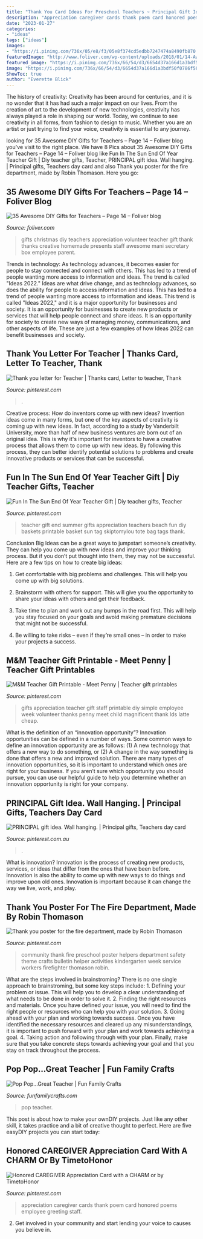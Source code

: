 ```yaml
---
title: "Thank You Card Ideas For Preschool Teachers ~ Principal Gift Idea. Wall Hanging."
description: "Appreciation caregiver cards thank poem card honored poems employee greeting staff"
date: "2023-01-27"
categories:
- "ideas"
tags: ["ideas"]
images:
- "https://i.pinimg.com/736x/05/e8/f3/05e8f374cd5edbb7247474a8490fb870.jpg"
featuredImage: "http://www.foliver.com/wp-content/uploads/2018/01/14-Awesome-DIY-Gifts-for-Teachers.jpg"
featured_image: "https://i.pinimg.com/736x/66/54/d3/6654d37a166d1a3bdf50f0786f5831c9--letter-for-teacher-thank-you-letter.jpg"
image: "https://i.pinimg.com/736x/66/54/d3/6654d37a166d1a3bdf50f0786f5831c9--letter-for-teacher-thank-you-letter.jpg"
ShowToc: true
author: "Everette Blick"
---
```



The history of creativity:
Creativity has been around for centuries, and it is no wonder that it has had such a major impact on our lives. From the creation of art to the development of new technologies, creativity has always played a role in shaping our world. Today, we continue to see creativity in all forms, from fashion to design to music. Whether you are an artist or just trying to find your voice, creativity is essential to any journey.

	

		
looking for 35 Awesome DIY Gifts for Teachers – Page 14 – Foliver blog you've visit to the right place. We have 8 Pics about 35 Awesome DIY Gifts for Teachers – Page 14 – Foliver blog like Fun In The Sun End Of Year Teacher Gift | Diy teacher gifts, Teacher, PRINCIPAL gift idea. Wall hanging. | Principal gifts, Teachers day card and also Thank you poster for the fire department, made by Robin Thomason. Here you go:
		
    
## 35 Awesome DIY Gifts For Teachers – Page 14 – Foliver Blog

<img loading=lazy src="http://www.foliver.com/wp-content/uploads/2018/01/14-Awesome-DIY-Gifts-for-Teachers.jpg" onerror="this.onerror=null;this.src='https://tse4.mm.bing.net/th?id=OIP.toWy3353ei-HI2XbT9rqLQHaPf&amp;pid=15.1';" alt="35 Awesome DIY Gifts for Teachers – Page 14 – Foliver blog">

_Source: foliver.com_

>gifts christmas diy teachers appreciation volunteer teacher gift thank thanks creative homemade presents staff awesome mani secretary box employee parent. 

	

Trends in technology:
As technology advances, it becomes easier for people to stay connected and connect with others. This has led to a trend of people wanting more access to information and ideas. 
The trend is called "Ideas 2022." Ideas are what drive change, and as technology advances, so does the ability for people to access information and ideas. This has led to a trend of people wanting more access to information and ideas. 
This trend is called "Ideas 2022," and it is a major opportunity for businesses and society. It is an opportunity for businesses to create new products or services that will help people connect and share ideas. It is an opportunity for society to create new ways of managing money, communications, and other aspects of life. 
These are just a few examples of how Ideas 2022 can benefit businesses and society.

    
## Thank You Letter For Teacher | Thanks Card, Letter To Teacher, Thank

<img loading=lazy src="https://i.pinimg.com/736x/66/54/d3/6654d37a166d1a3bdf50f0786f5831c9--letter-for-teacher-thank-you-letter.jpg" onerror="this.onerror=null;this.src='https://tse2.mm.bing.net/th?id=OIP.vm5QUnLjupaAfapD-KKu7AHaJ3&amp;pid=15.1';" alt="Thank you letter for Teacher | Thanks card, Letter to teacher, Thank">

_Source: pinterest.com_

>. 

	

Creative process: How do inventors come up with new ideas?
Invention ideas come in many forms, but one of the key aspects of creativity is coming up with new ideas. In fact, according to a study by Vanderbilt University, more than half of new business ventures are born out of an original idea. This is why it's important for inventors to have a creative process that allows them to come up with new ideas. By following this process, they can better identify potential solutions to problems and create innovative products or services that can be successful.

    
## Fun In The Sun End Of Year Teacher Gift | Diy Teacher Gifts, Teacher

<img loading=lazy src="https://i.pinimg.com/736x/99/51/7b/99517b54c9bacfc779bb89d4a58a9874.jpg" onerror="this.onerror=null;this.src='https://tse2.mm.bing.net/th?id=OIP.NGTni0fIoKxmKr-hif6s_QHaLH&amp;pid=15.1';" alt="Fun In The Sun End Of Year Teacher Gift | Diy teacher gifts, Teacher">

_Source: pinterest.com_

>teacher gift end summer gifts appreciation teachers beach fun diy baskets printable basket sun tag skiptomylou tote bag tags thank. 

	

Conclusion
Big Ideas can be a great ways to jumpstart someone’s creativity. They can help you come up with new ideas and improve your thinking process. But if you don’t put thought into them, they may not be successful. Here are a few tips on how to create big ideas:
1. Get comfortable with big problems and challenges. This will help you come up with big solutions.

2. Brainstorm with others for support. This will give you the opportunity to share your ideas with others and get their feedback.

3. Take time to plan and work out any bumps in the road first. This will help you stay focused on your goals and avoid making premature decisions that might not be successful.

4. Be willing to take risks – even if they’re small ones – in order to make your projects a success.

    
## M&amp;M Teacher Gift Printable - Meet Penny | Teacher Gift Printables

<img loading=lazy src="https://i.pinimg.com/736x/1a/9b/4a/1a9b4a0c1466e8aadf0ad3a5f44b32de.jpg" onerror="this.onerror=null;this.src='https://tse3.mm.bing.net/th?id=OIP.J8GwKywQvMipYV7byU2d7wHaJ3&amp;pid=15.1';" alt="M&amp;M Teacher Gift Printable - Meet Penny | Teacher gift printables">

_Source: pinterest.com_

>gifts appreciation teacher gift staff printable diy simple employee week volunteer thanks penny meet child magnificent thank lds latte cheap. 

	

What is the definition of an “innovation opportunity”?
Innovation opportunities can be defined in a number of ways. Some common ways to define an innovation opportunity are as follows: (1) A new technology that offers a new way to do something, or (2) A change in the way something is done that offers a new and improved solution. 
There are many types of innovation opportunities, so it is important to understand which ones are right for your business. If you aren’t sure which opportunity you should pursue, you can use our helpful guide to help you determine whether an innovation opportunity is right for your company.

    
## PRINCIPAL Gift Idea. Wall Hanging. | Principal Gifts, Teachers Day Card

<img loading=lazy src="https://i.pinimg.com/736x/05/e8/f3/05e8f374cd5edbb7247474a8490fb870.jpg" onerror="this.onerror=null;this.src='https://tse1.mm.bing.net/th?id=OIP.Jjdgbj99cMG5mZquzrDikAHaJ3&amp;pid=15.1';" alt="PRINCIPAL gift idea. Wall hanging. | Principal gifts, Teachers day card">

_Source: pinterest.com.au_

>. 

	

What is innovation?
Innovation is the process of creating new products, services, or ideas that differ from the ones that have been before. Innovation is also the ability to come up with new ways to do things and improve upon old ones. Innovation is important because it can change the way we live, work, and play.

    
## Thank You Poster For The Fire Department, Made By Robin Thomason

<img loading=lazy src="https://i.pinimg.com/736x/80/d6/17/80d617e05a65d008c3a937060646f567--community-service-community-workers.jpg?b=t" onerror="this.onerror=null;this.src='https://tse4.mm.bing.net/th?id=OIP.v-2vVR6DnuBFgH9NNxoIQAHaJ3&amp;pid=15.1';" alt="Thank you poster for the fire department, made by Robin Thomason">

_Source: pinterest.com_

>community thank fire preschool poster helpers department safety theme crafts bulletin helper activities kindergarten week service workers firefighter thomason robin. 

	

What are the steps involved in brainstroming?
There is no one single approach to brainstroming, but some key steps include: 1. Defining your problem or issue. This will help you to develop a clear understanding of what needs to be done in order to solve it. 2. Finding the right resources and materials. Once you have defined your issue, you will need to find the right people or resources who can help you with your solution. 3. Going ahead with your plan and working towards success. Once you have identified the necessary resources and cleared up any misunderstandings, it is important to push forward with your plan and work towards achieving a goal. 4. Taking action and following through with your plan. Finally, make sure that you take concrete steps towards achieving your goal and that you stay on track throughout the process.

    
## Pop Pop…Great Teacher | Fun Family Crafts

<img loading=lazy src="http://funfamilycrafts.com/wp-content/uploads/2012/05/pop-pop.jpg" onerror="this.onerror=null;this.src='https://tse4.mm.bing.net/th?id=OIP.WsLWz0cG321lA4WlVrns_QHaMk&amp;pid=15.1';" alt="Pop Pop…Great Teacher | Fun Family Crafts">

_Source: funfamilycrafts.com_

>pop teacher. 

	

This post is about how to make your ownDIY projects. Just like any other skill, it takes practice and a bit of creative thought to perfect. Here are five easyDIY projects you can start today: 

    
## Honored CAREGIVER Appreciation Card With A CHARM Or By TimetoHonor

<img loading=lazy src="https://i.pinimg.com/736x/4b/47/b8/4b47b84e79e2a87dbff277d74877130c--appreciation-cards-caregiver.jpg" onerror="this.onerror=null;this.src='https://tse4.mm.bing.net/th?id=OIP.3NrRlnzUxeeQ6wwC-m1STgDYEg&amp;pid=15.1';" alt="Honored CAREGIVER Appreciation Card with a CHARM or by TimetoHonor">

_Source: pinterest.com_

>appreciation caregiver cards thank poem card honored poems employee greeting staff. 

	

2. Get involved in your community and start lending your voice to causes you believe in.


